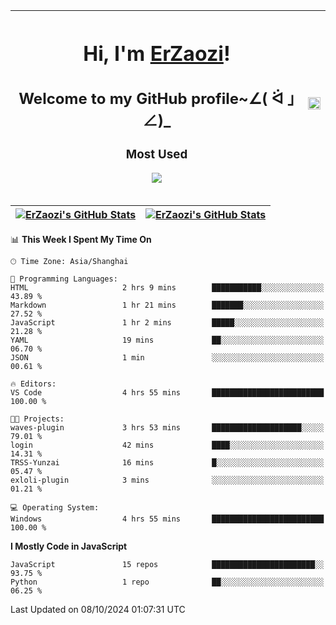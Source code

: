 |<h1>Hi, I'm <a href="https://github.com/erzaozi">ErZaozi</a>! </h1><h2>Welcome to my GitHub profile~∠( ᐛ 」∠)_</h2><p><h3>Most Used</h3><img src="https://skillicons.dev/icons?i=github,vscode,visualstudio,ubuntu,postman,pycharm,webstorm,git,docker"></p>|<img decoding="async" align=center src="https://cdn.jsdelivr.net/gh/erzaozi/erzaozi/image.gif" width="100%">|
| ----- | ----- |

| <a href="https://github.com/erzaozi"><img align="center" src="https://github-readme-stats.vercel.app/api/top-langs/?username=erzaozi&title_color=44cef6&text_color=4b5cc4&icon_color=2bbc8a&bg_color=white&langs_count=4&hide_border=true" alt="ErZaozi's GitHub Stats" /></a> | <a href="https://github.com/erzaozi"><img align="center" src="https://github-readme-stats.vercel.app/api?username=erzaozi&show_icons=true&line_height=27&count_private=true&title_color=44cef6&text_color=4b5cc4&icon_color=2bbc8a&bg_color=white&hide_border=true" alt="ErZaozi's GitHub Stats" /></a> |
| ----- | ----- |
<!--START_SECTION:waka-->
📊 **This Week I Spent My Time On** 

```text
🕑︎ Time Zone: Asia/Shanghai

💬 Programming Languages: 
HTML                     2 hrs 9 mins        ███████████░░░░░░░░░░░░░░   43.89 % 
Markdown                 1 hr 21 mins        ███████░░░░░░░░░░░░░░░░░░   27.52 % 
JavaScript               1 hr 2 mins         █████░░░░░░░░░░░░░░░░░░░░   21.28 % 
YAML                     19 mins             ██░░░░░░░░░░░░░░░░░░░░░░░   06.70 % 
JSON                     1 min               ░░░░░░░░░░░░░░░░░░░░░░░░░   00.61 % 

🔥 Editors: 
VS Code                  4 hrs 55 mins       █████████████████████████   100.00 % 

🐱‍💻 Projects: 
waves-plugin             3 hrs 53 mins       ████████████████████░░░░░   79.01 % 
login                    42 mins             ████░░░░░░░░░░░░░░░░░░░░░   14.31 % 
TRSS-Yunzai              16 mins             █░░░░░░░░░░░░░░░░░░░░░░░░   05.47 % 
exloli-plugin            3 mins              ░░░░░░░░░░░░░░░░░░░░░░░░░   01.21 % 

💻 Operating System: 
Windows                  4 hrs 55 mins       █████████████████████████   100.00 % 
```

**I Mostly Code in JavaScript** 

```text
JavaScript               15 repos            ███████████████████████░░   93.75 % 
Python                   1 repo              ██░░░░░░░░░░░░░░░░░░░░░░░   06.25 % 
```




 Last Updated on 08/10/2024 01:07:31 UTC
<!--END_SECTION:waka-->
